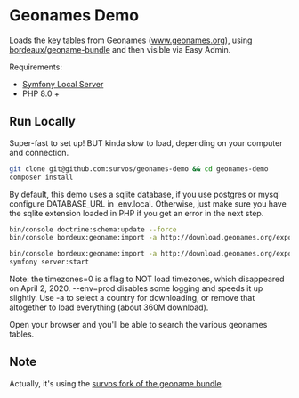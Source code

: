 # Geonames Demo

Loads the key tables from Geonames (www.geonames.org), using 
[bordeaux/geoname-bundle](https://github.com/bordeux/geoname-bundle)
and then visible via Easy Admin.

Requirements:

* [Symfony Local Server](https://symfony.com/doc/current/setup/symfony_server.html)
* PHP 8.0 +

## Run Locally

Super-fast to set up!  BUT kinda slow to load, depending on your computer and connection.

```bash
git clone git@github.com:survos/geonames-demo && cd geonames-demo
composer install
```

By default, this demo uses a sqlite database, if you use postgres or mysql configure DATABASE_URL in .env.local.  Otherwise, just make sure you have the sqlite extension loaded in PHP if you get an error in the next step.

```bash
bin/console doctrine:schema:update --force
bin/console bordeux:geoname:import -a http://download.geonames.org/export/dump/MX.zip --timezones=0 --env=prod

bin/console bordeux:geoname:import -a http://download.geonames.org/export/dump/US.zip --timezones=0 --env=prod
symfony server:start 
```

Note: the timezones=0 is a flag to NOT load timezones, which disappeared on April 2, 2020.  --env=prod disables some logging and speeds it up slightly.  Use -a to select a country for downloading, or remove that altogether to load everything (about 360M download).

Open your browser and you'll be able to search the various geonames tables.

## Note

Actually, it's using the [survos fork of the geoname bundle](https://github.com/survos/geoname-bundle).


